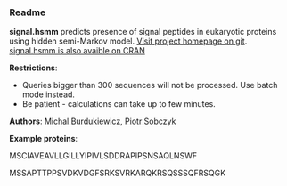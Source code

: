 ### Readme  
  
**signal.hsmm** predicts presence of signal peptides in eukaryotic proteins using hidden semi-Markov model. [Visit project homepage on git](http://github.com/michbur/signal.hsmm).  
[signal.hsmm is also avaible on CRAN](http://cran.r-project.org/web/packages/signal.hsmm)

**Restrictions**:
* Queries bigger than 300 sequences will not be processed. Use batch mode instead.  
* Be patient - calculations can take up to few minutes.  

**Authors**: [Michal Burdukiewicz](http://github.com/michbur), [Piotr Sobczyk](http://prac.im.pwr.wroc.pl/~sobczyk/)

**Example proteins**:

MSCIAVEAVLLGILLYIPIVLSDDRAPIPSNSAQLNSWF

MSSAPTTPPSVDKVDGFSRKSVRKARQKRSQSSSQFRSQGK
